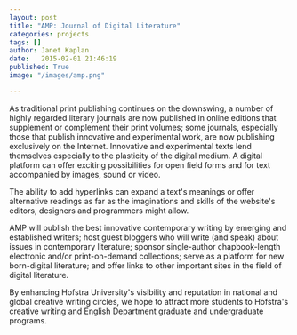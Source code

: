 ```yaml
---
layout: post
title: "AMP: Journal of Digital Literature"
categories: projects
tags: []
author: Janet Kaplan
date:   2015-02-01 21:46:19
published: True
image: "/images/amp.png"

---
```


As traditional print publishing continues on the downswing, a number of highly regarded literary journals are now published in online editions that supplement or complement their print volumes; some journals, especially those that publish innovative and experimental work, are now publishing exclusively on the Internet.  Innovative and experimental texts lend themselves especially to the plasticity of the digital medium. A digital platform can offer exciting possibilities for open field forms and for text accompanied by images, sound or video.

<!--more-->

The ability to add hyperlinks can expand a text's meanings or offer alternative readings as far as the imaginations and skills of the website's editors, designers and programmers might allow.

AMP will publish the best innovative contemporary writing by emerging and established writers; host guest bloggers who will write (and speak) about issues in contemporary literature; sponsor single-author chapbook-length electronic and/or print-on-demand collections; serve as a platform for new born-digital literature; and offer links to other important sites in the field of digital literature.

By enhancing Hofstra University's visibility and reputation in national and global creative writing circles, we hope to attract more students to Hofstra's creative writing and English Department graduate and undergraduate programs.
